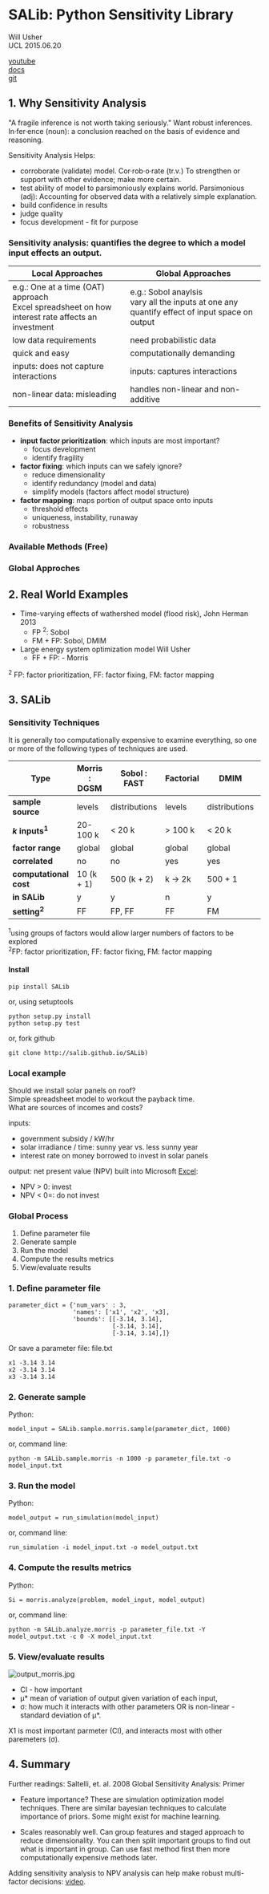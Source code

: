 # SALib: Python Sensitivity Library

Will Usher  
UCL 2015.06.20

[youtube](https://www.youtube.com/watch?v=gkR_lz5OptU)  
[docs](https://salib.readthedocs.io/en/latest)  
[git](http://salib.github.io/SALib)

## 1. Why Sensitivity Analysis

"A fragile inference is not worth taking seriously."  Want robust inferences.
In·fer·ence (noun): a conclusion reached on the basis of evidence and reasoning.

Sensitivity Analysis Helps:

- corroborate (validate) model. Cor·rob·o·rate (tr.v.) To strengthen or support with other evidence; make more certain.
- test ability of model to parsimoniously explains world. Parsimonious (adj): Accounting for observed data with a relatively simple explanation.
- build confidence in results
- judge quality
- focus development - fit for purpose

### Sensitivity analysis: quantifies the degree to which a model input effects an output.


| Local Approaches | Global Approaches |
|---|---|
| e.g.: One at a time (OAT) approach <br> Excel spreadsheet on how interest rate affects an investment| e.g.: Sobol anaylsis <br> vary all the inputs at one any quantify effect of input space on output |
| low data requirements | need probabilistic data |
| quick and easy | computationally demanding |
| inputs: does not capture interactions | inputs: captures interactions |
| non-linear data: misleading | handles non-linear and non-additive |

### Benefits of Sensitivity Analysis

- **input factor prioritization**: which inputs are most important?
    + focus development
    + identify fragility
- **factor fixing**: which inputs can we safely ignore?
    + reduce dimensionality
    + identify redundancy (model and data)
    + simplify models (factors affect model structure)
- **factor mapping**: maps portion of output space onto inputs
    + threshold effects
    + uniqueness, instability, runaway
    + robustness

### Available Methods (Free)


### Global Approches


## 2. Real World Examples

- Time-varying effects of wathershed model (flood risk), John Herman 2013
    + FP <sup>2</sup>: Sobol
    + FM + FP: Sobol, DMIM
- Large energy system optimization model Will Usher
    + FF + FP: - Morris

<sup>2</sup> FP: factor prioritization, FF: factor fixing, FM: factor mapping


## 3. SALib

### Sensitivity Techniques

It is generally too computationally expensive to examine everything, so one or more of the following types of techniques are used.

| Type | Morris : DGSM | Sobol : FAST | Factorial | DMIM | Local SA |
|---|---|---|---|---|---|
| **sample source**| levels | distributions | levels | distributions | levels|
| ***k* inputs<sup>1</sup>**| 20-100 k | < 20 k | > 100 k | < 20 k | < 100 k
| **factor range**| global | global | global | global | local |
| **correlated**| no | no | yes | yes | no |
| **computational cost**| 10 (k + 1) | 500 (k + 2) | k -> 2k | 500 + 1 | 2(k+1) |
| **in SALib**| y | y | n | y | n |
| **setting<sup>2</sup>**| FF | FP, FF | FF | FM | FP |

<sup>1</sup>using groups of factors would allow larger numbers of factors to be explored  
<sup>2</sup>FP: factor prioritization, FF: factor fixing, FM: factor mapping

#### Install

    pip install SALib

or, using setuptools

    python setup.py install
    python setup.py test

or, fork github

    git clone http://salib.github.io/SALib)


### Local example

Should we install solar panels on roof?  
Simple spreadsheet model to workout the payback time.  
What are sources of incomes and costs?

inputs:  

- government subsidy / kW/hr
- solar irradiance / time: sunny year vs. less sunny year
- interest rate on money borrowed to invest in solar panels

output: net present value (NPV) built into Microsoft [Excel](https://hbr.org/2014/11/a-refresher-on-net-present-value):

- NPV > 0: invest
- NPV < 0=: do not invest

### Global Process

1. Define parameter file
2. Generate sample
3. Run the model
4. Compute the results metrics
5. View/evaluate results

### 1. Define parameter file

    parameter_dict = {'num_vars' : 3,
                      'names': ['x1', 'x2', 'x3],
                      'bounds': [[-3.14, 3.14],
                                 [-3.14, 3.14],
                                 [-3.14, 3.14],]}

Or save a parameter file: file.txt

    x1 -3.14 3.14
    x2 -3.14 3.14
    x3 -3.14 3.14

### 2. Generate sample

Python:

    model_input = SALib.sample.morris.sample(parameter_dict, 1000)

or, command line:

    python -m SALib.sample.morris -n 1000 -p parameter_file.txt -o model_input.txt

### 3. Run the model

Python:

    model_output = run_simulation(model_input)

or, command line:

    run_simulation -i model_input.txt -o model_output.txt

### 4. Compute the results metrics

Python:

    Si = morris.analyze(problem, model_input, model_output)

or, command line:

    python -m SALib.analyze.morris -p parameter_file.txt -Y model_output.txt -c 0 -X model_input.txt

### 5. View/evaluate results

![output_morris.jpg](./assets/output_morris.jpg)

- CI - how important
- &mu;* mean of variation of output given variation of each input,
- &sigma;: how much it interacts with other parameters OR is non-linear - standard deviation of &mu;*.

X1 is most important parmeter (CI), and interacts most with other paremeters (&sigma;).


## 4. Summary

Further readings: Saltelli, et. al. 2008 Global Sensitivity Analysis: Primer

- Feature importance?  These are simulation optimization model techniques.  There are similar bayesian techniques to calculate importance of priors.  Some might exist for machine learning.

- Scales reasonably well. Can group features and staged approach to reduce dimensionality.  You can then split important groups to find out what is important in group.  Can use fast method first then more computationally expensive methods later.

Adding sensitivity analysis to NPV analysis can help make robust multi-factor decisions: [video](https://www.youtube.com/watch?v=I-wzI3oJ79Y).
